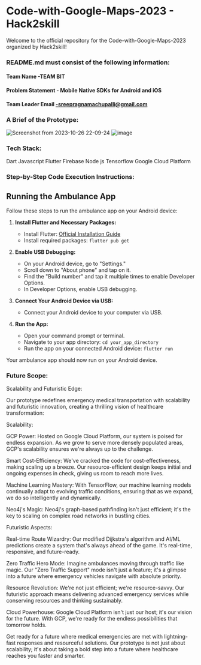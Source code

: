 # Code-with-Google-Maps-2023 - Hack2skill

Welcome to the official repository for the Code-with-Google-Maps-2023 organized by Hack2skill!





### README.md must consist of the following information:

#### Team Name -TEAM BIT
#### Problem Statement - Mobile Native SDKs for Android and iOS
#### Team Leader Email -sreepragnamachupalli@gmail.com

### A Brief of the Prototype:
  ![Screenshot from 2023-10-26 22-09-24](https://github.com/Greninjawarrior13/Code-with-Google-Maps/assets/115469706/27a2f0ad-3852-42df-8704-79000574714a)
  ![image](https://github.com/Greninjawarrior13/Code-with-Google-Maps/assets/115469706/1aedf94b-19e8-470f-8e04-4619694a4141)


  
### Tech Stack: 
Dart
Javascript
Flutter
Firebase
Node js
Tensorflow 
Google Cloud Platform



   
### Step-by-Step Code Execution Instructions:
## Running the Ambulance App

Follow these steps to run the ambulance app on your Android device:

1. **Install Flutter and Necessary Packages:**
   - Install Flutter: [Official Installation Guide](https://flutter.dev/docs/get-started/install)
   - Install required packages: `flutter pub get`

2. **Enable USB Debugging:**
   - On your Android device, go to "Settings."
   - Scroll down to "About phone" and tap on it.
   - Find the "Build number" and tap it multiple times to enable Developer Options.
   - In Developer Options, enable USB debugging.

3. **Connect Your Android Device via USB:**
   - Connect your Android device to your computer via USB.

4. **Run the App:**
   - Open your command prompt or terminal.
   - Navigate to your app directory: `cd your_app_directory`
   - Run the app on your connected Android device: `flutter run`

Your ambulance app should now run on your Android device.


  
### Future Scope:
   Scalability and Futuristic Edge:

Our prototype redefines emergency medical transportation with scalability and futuristic innovation, creating a thrilling vision of healthcare transformation:

Scalability:

GCP Power: Hosted on Google Cloud Platform, our system is poised for endless expansion. As we grow to serve more densely populated areas, GCP's scalability ensures we're always up to the challenge.

Smart Cost-Efficiency: We've cracked the code for cost-effectiveness, making scaling up a breeze. Our resource-efficient design keeps initial and ongoing expenses in check, giving us room to reach more lives.

Machine Learning Mastery: With TensorFlow, our machine learning models continually adapt to evolving traffic conditions, ensuring that as we expand, we do so intelligently and dynamically.

Neo4j's Magic: Neo4j's graph-based pathfinding isn't just efficient; it's the key to scaling on complex road networks in bustling cities.

Futuristic Aspects:

Real-time Route Wizardry: Our modified Dijkstra's algorithm and AI/ML predictions create a system that's always ahead of the game. It's real-time, responsive, and future-ready.

Zero Traffic Hero Mode: Imagine ambulances moving through traffic like magic. Our "Zero Traffic Support" mode isn't just a feature; it's a glimpse into a future where emergency vehicles navigate with absolute priority.

Resource Revolution: We're not just efficient; we're resource-savvy. Our futuristic approach means delivering advanced emergency services while conserving resources and thinking sustainably.

Cloud Powerhouse: Google Cloud Platform isn't just our host; it's our vision for the future. With GCP, we're ready for the endless possibilities that tomorrow holds.

Get ready for a future where medical emergencies are met with lightning-fast responses and resourceful solutions. Our prototype is not just about scalability; it's about taking a bold step into a future where healthcare reaches you faster and smarter.
